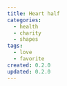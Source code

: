 ```yaml
---
title: Heart half
categories:
  - health
  - charity
  - shapes
tags:
  - love
  - favorite
created: 0.2.0
updated: 0.2.0
---
```

